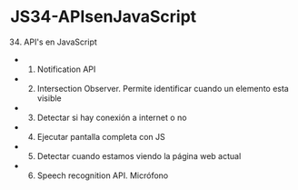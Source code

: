 # JS34-APIsenJavaScript
34. API's en JavaScript
* 1. Notification API
* 2. Intersection Observer. Permite identificar cuando un elemento esta visible
* 3. Detectar si hay conexión a internet o no
* 4. Ejecutar pantalla completa con JS
* 5. Detectar cuando estamos viendo la página web actual
* 6. Speech recognition API. Micrófono

